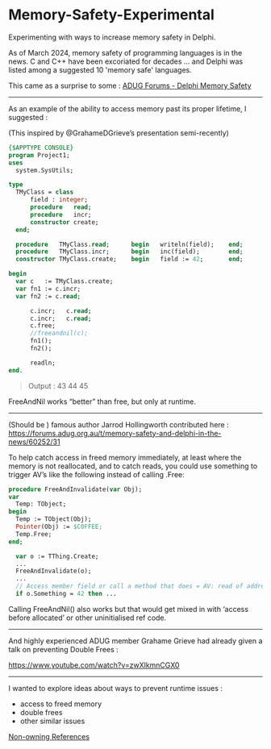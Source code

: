 # Memory-Safety-Experimental
Experimenting with ways to increase memory safety in Delphi.

As of March 2024, memory safety of programming languages is in the news.
C and C++ have been excoriated for decades ... and Delphi was listed among a suggested 10 'memory safe' languages.

This came as a surprise to some : <a href="https://forums.adug.org.au/t/memory-safety-and-delphi-in-the-news/60252">ADUG Forums - Delphi Memory Safety</a>

---

As an example of the ability to access memory past its proper lifetime, I suggested :

(This inspired by @GrahameDGrieve’s presentation semi-recently)
```pascal
{$APPTYPE CONSOLE}
program Project1;
uses
  system.SysUtils;

type
  TMyClass = class
      field : integer;
      procedure   read;
      procedure   incr;
      constructor create;
  end;

  procedure   TMyClass.read;      begin   writeln(field);    end;
  procedure   TMyClass.incr;      begin   inc(field);        end;
  constructor TMyClass.create;    begin   field := 42;       end;

begin
  var c   := TMyClass.create;
  var fn1 := c.incr;
  var fn2 := c.read;

      c.incr;   c.read;
      c.incr;   c.read;
      c.free;
      //freeandnil(c);
      fn1();
      fn2();

      readln;
end.
```
>Output :
>43
>44
>45

FreeAndNil works “better” than free, but only at runtime.

---
  
(Should be ) famous author Jarrod Hollingworth contributed here : https://forums.adug.org.au/t/memory-safety-and-delphi-in-the-news/60252/31

To help catch access in freed memory immediately, at least where the memory is not reallocated, and to catch reads, you could use something to trigger AV’s like the following instead of calling .Free:

```pascal
procedure FreeAndInvalidate(var Obj);
var
  Temp: TObject;
begin
  Temp := TObject(Obj);
  Pointer(Obj) := $C0FFEE;
  Temp.Free;
end;

  var o := TThing.Create;
  ...
  FreeAndInvalidate(o);
  ...
  // Access member field or call a method that does = AV: read of address 00C0FFEE
  if o.Something = 42 then ...
```
Calling FreeAndNil() also works but that would get mixed in with ‘access before allocated’ or other uninitialised ref code.

---

And highly experienced ADUG member Grahame Grieve had already given a talk on preventing Double Frees :

https://www.youtube.com/watch?v=zwXlkmnCGX0

---

I wanted to explore ideas about ways to prevent runtime issues :
- access to freed memory
- double frees
- other similar issues

<a href="Non-owning-references.html">Non-owning References</a>
